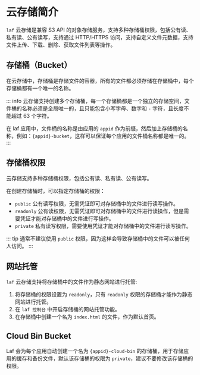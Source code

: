 
# 云存储简介

`laf` 云存储是兼容 S3 API 的对象存储服务，支持多种存储桶权限，包括公有读、私有读、公有读写，支持通过 HTTP/HTTPS 访问，支持自定义文件元数据，支持文件上传、下载、删除、获取文件列表等操作。


## 存储桶（Bucket）

在云存储中，存储桶是存储文件的容器，所有的文件都必须存储在存储桶中，每个存储桶都有一个唯一的名称。


::: info
云存储支持创建多个存储桶，每一个存储桶都是一个独立的存储空间，文件桶的名称必须是全局唯一的，且只能包含小写字母、数字和 `-` 字符，且长度不能超过 63 个字符。

在 laf 应用中，文件桶的名称是由应用的 `appid` 作为前缀，然后加上存储桶的名称，例如：`{appid}-bucket`，这样可以保证每个应用的文件桶名称都是唯一的。
:::


## 存储桶权限

云存储支持多种存储桶权限，包括公有读、私有读、公有读写。

在创建存储桶时，可以指定存储桶的权限： 
- `public` 公有读写权限，无需凭证即可对存储桶中的文件进行读写操作。
- `readonly` 公有读权限，无需凭证即可对存储桶中的文件进行读操作，但是需要凭证才能对存储桶中的文件进行写操作。
- `private` 私有读写权限，需要使用凭证才能对存储桶中的文件进行读写操作。

::: tip
通常不建议使用 `public` 权限，因为这样会导致存储桶中的文件可以被任何人访问。
:::

## 网站托管

`laf` 云存储支持将存储桶中的文件作为静态网站进行托管:

1. 将存储桶的权限设置为 `readonly`，只有 `readonly` 权限的存储桶才能作为静态网站进行托管。
2. 在 `laf 控制台` 中开启存储桶的网站托管功能。
3. 在存储桶中创建一个名为 `index.html` 的文件，作为默认首页。


## Cloud Bin Bucket

Laf 会为每个应用自动创建一个名为 `{appid}-cloud-bin` 的存储桶，用于存储应用的缓存和备份文件，默认该存储桶的权限为 `private`，建议不要修改该存储桶的权限。
